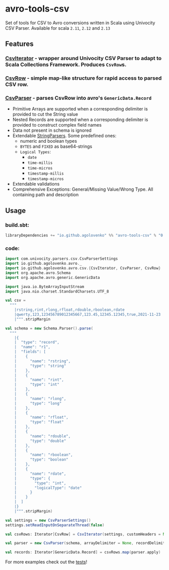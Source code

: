 # avro-tools-csv

Set of tools for CSV to Avro conversions written in Scala using Univocity CSV Parser. Available for scala `2.11`, `2.12`
and `2.13`

## Features

### [CsvIterator](src/main/scala/io/github/agolovenko/avro/csv/CsvIterator.scala) - wrapper around Univocity CSV Parser to adapt to Scala Collections Framework. Produces `CsvRow`s.

### [CsvRow](src/main/scala/io/github/agolovenko/avro/csv/CsvRow.scala) - simple map-like structure for rapid access to parsed CSV row.

### [CsvParser](src/main/scala/io/github/agolovenko/avro/csv/CsvParser.scala) - parses CsvRow into avro's `GenericData.Record`

* Primitive Arrays are supported when a corresponding delimiter is provided to cut the String value
* Nested Records are supported when a corresponding delimiter is provided to construct complex field names
* Data not present in schema is ignored
* Extendable [StringParsers](../core/src/main/scala/io/github/agolovenko/avro/StringParsers.scala). Some predefined
  ones:
    * numeric and boolean types
    * `BYTES` and `FIXED` as base64-strings
    * `Logical Types`:
        * `date`
        * `time-millis`
        * `time-micros`
        * `timestamp-millis`
        * `timestamp-micros`
* Extendable validations
* Comprehensive Exceptions: General/Missing Value/Wrong Type. All containing path and description

## Usage

### build.sbt:

```sbt
libraryDependencies += "io.github.agolovenko" %% "avro-tools-csv" % "0.6.2"
```

### code:

```scala
import com.univocity.parsers.csv.CsvParserSettings
import io.github.agolovenko.avro._
import io.github.agolovenko.avro.csv.{CsvIterator, CsvParser, CsvRow}
import org.apache.avro.Schema
import org.apache.avro.generic.GenericData

import java.io.ByteArrayInputStream
import java.nio.charset.StandardCharsets.UTF_8

val csv =
  """
    |rstring,rint,rlong,rfloat,rdouble,rboolean,rdate
    |qwerty,123,123456789012345667,123.45,12345.12345,true,2021-11-23
    |""".stripMargin

val schema = new Schema.Parser().parse(
  """
    |{
    |  "type": "record",
    |  "name": "r1",
    |  "fields": [
    |    {
    |      "name": "rstring",
    |      "type": "string"
    |    },
    |    {
    |      "name": "rint",
    |      "type": "int"
    |    },
    |    {
    |      "name": "rlong",
    |      "type": "long"
    |    },
    |    {
    |      "name": "rfloat",
    |      "type": "float"
    |    },
    |    {
    |      "name": "rdouble",
    |      "type": "double"
    |    },
    |    {
    |      "name": "rboolean",
    |      "type": "boolean"
    |    },
    |    {
    |      "name": "rdate",
    |      "type": {
    |        "type": "int",
    |        "logicalType": "date"
    |      }
    |    }
    |  ]
    |}
    |""".stripMargin)

val settings = new CsvParserSettings()
settings.setReadInputOnSeparateThread(false)

val csvRows: Iterator[CsvRow] = CsvIterator(settings, customHeaders = None)(csv)

val parser = new CsvParser(schema, arrayDelimiter = None, recordDelimiter = None, StringParsers.primitiveParsers)

val records: Iterator[GenericData.Record] = csvRows.map(parser.apply)
```

For more examples check out the [tests](src/test/scala/io/github/agolovenko/avro/csv)!
